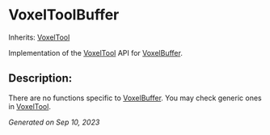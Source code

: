 # VoxelToolBuffer

Inherits: [VoxelTool](VoxelTool.md)


Implementation of the [VoxelTool](VoxelTool.md) API for [VoxelBuffer](VoxelBuffer.md).

## Description: 

There are no functions specific to [VoxelBuffer](VoxelBuffer.md). You may check generic ones in [VoxelTool](VoxelTool.md).

_Generated on Sep 10, 2023_
